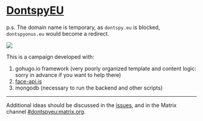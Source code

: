 # [DontspyEU](https://dontspyonus.eu)

p.s. The domain name is temporary, as `dontspy.eu` is blocked, `dontspyonus.eu` would become a redirect.

![](https://dontspy.eu/logo/6.png)

This is a campaign developed with:

1. gohugo.io framework (very poorly organized template and content logic: sorry in advance if you want to help there)
2. [face-api.js](https://vladmandic.github.io/face-api/demo/webcam.html)
3. mongodb (necessary to run the backend and other scripts)

---

Additional ideas should be discussed in the [issues](https://github.com/hermescenter/dontspyeu/issues), and in the Matrix channel [#dontspyeu:matrix.org](https://app.element.io/#/room/#dontspyeu:matrix.org).

